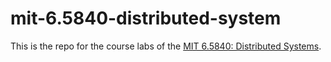 # mit-6.5840-distributed-system

This is the repo for the course labs of the [MIT 6.5840: Distributed Systems](https://pdos.csail.mit.edu/6.824/index.html).